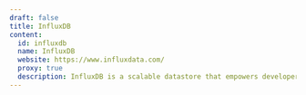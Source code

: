 ```yaml
---
draft: false
title: InfluxDB
content:
  id: influxdb
  name: InfluxDB
  website: https://www.influxdata.com/
  proxy: true
  description: InfluxDB is a scalable datastore that empowers developers to build IoT, analytics and monitoring software.
---
```


